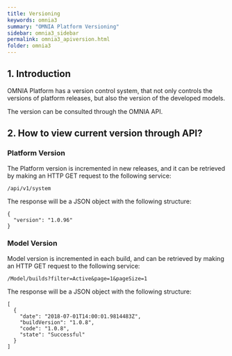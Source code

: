 ```yaml
---
title: Versioning
keywords: omnia3
summary: "OMNIA Platform Versioning"
sidebar: omnia3_sidebar
permalink: omnia3_apiversion.html
folder: omnia3
---
```


## 1. Introduction

OMNIA Platform has a version control system, that not only controls the versions of platform releases, but also the version of the developed models.

The version can be consulted through the OMNIA API.

## 2. How to view current version through API?

### Platform Version

The Platform version is incremented in new releases, and it can be retrieved by making an HTTP GET request to the following service:

```
/api/v1/system
```

The response will be a JSON object with the following structure:

```
{
  "version": "1.0.96"
}
```

### Model Version

Model version is incremented in each build, and can be retrieved by making an HTTP GET request to the following service:

```
/Model/builds?filter=Active&page=1&pageSize=1
```

The response will be a JSON object with the following structure:

```
[
  {
    "date": "2018-07-01T14:00:01.9814483Z",
    "buildVersion": "1.0.8",
    "code": "1.0.8",
    "state": "Successful"
  }
]
```

